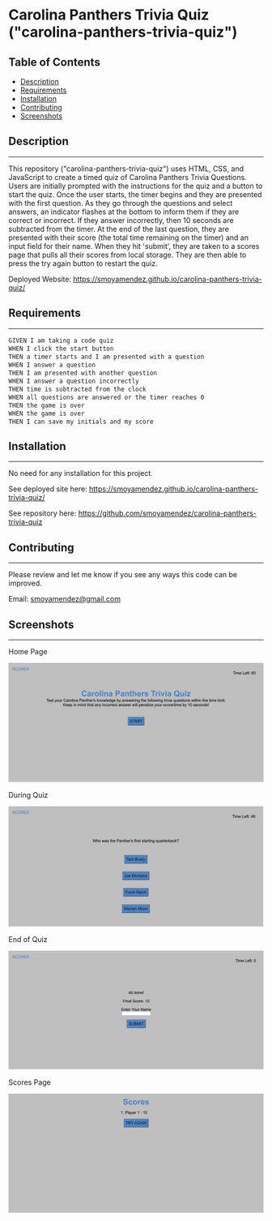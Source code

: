 # Carolina Panthers Trivia Quiz ("carolina-panthers-trivia-quiz")

## Table of Contents

* [Description](#description)
* [Requirements](#requirements)
* [Installation](#installation)
* [Contributing](#contributing)
* [Screenshots](#screenshots)

## Description
---
This repository ("carolina-panthers-trivia-quiz") uses HTML, CSS, and JavaScript to create a timed quiz of Carolina Panthers Trivia Questions. 
Users are initially prompted with the instructions for the quiz and a button to start the quiz. Once the user starts, the timer
begins and they are presented with the first question. As they go through the questions and select answers, an indicator flashes
at the bottom to inform them if they are correct or incorrect. If they answer incorrectly, then 10 seconds are subtracted from the 
timer. At the end of the last question, they are presented with their score (the total time remaining on the timer) and an input
field for their name. When they hit 'submit', they are taken to a scores page that pulls all their scores from local storage. They 
are then able to press the try again button to restart the quiz.

Deployed Website: https://smoyamendez.github.io/carolina-panthers-trivia-quiz/

## Requirements 
---
```
GIVEN I am taking a code quiz
WHEN I click the start button
THEN a timer starts and I am presented with a question
WHEN I answer a question
THEN I am presented with another question
WHEN I answer a question incorrectly
THEN time is subtracted from the clock
WHEN all questions are answered or the timer reaches 0
THEN the game is over
WHEN the game is over
THEN I can save my initials and my score

```

## Installation
---
No need for any installation for this project.

See deployed site here: https://smoyamendez.github.io/carolina-panthers-trivia-quiz/

See repository here: https://github.com/smoyamendez/carolina-panthers-trivia-quiz

## Contributing
---

Please review and let me know if you see any ways this code can be improved.

Email: smoyamendez@gmail.com

## Screenshots
---
Home Page

![Home Screenshot](images/home.png)

During Quiz

![Quiz Screenshot](images/quiz.png)

End of Quiz

![End Quiz Screenshot](images/quiz-end.png)

Scores Page

![Scores Screenshot](images/scores-page.png)